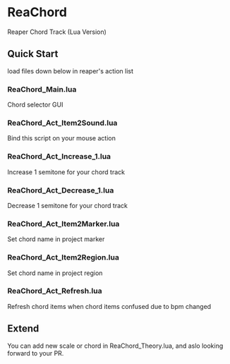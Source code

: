 # ReaChord
Reaper Chord Track (Lua Version)

## Quick Start
load files down below in reaper's action list
### ReaChord_Main.lua
Chord selector GUI
### ReaChord_Act_Item2Sound.lua
Bind this script on your mouse action
### ReaChord_Act_Increase_1.lua
Increase 1 semitone for your chord track
### ReaChord_Act_Decrease_1.lua
Decrease 1 semitone for your chord track
### ReaChord_Act_Item2Marker.lua
Set chord name in project marker
### ReaChord_Act_Item2Region.lua
Set chord name in project region
### ReaChord_Act_Refresh.lua
Refresh chord items when chord items confused due to bpm changed

## Extend
You can add new scale or chord in ReaChord_Theory.lua, and aslo looking forward to your PR. 